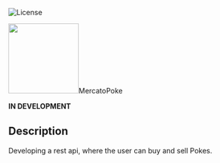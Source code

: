 
<p align=" " id="license">  
   <img alt="License" src="https://img.shields.io/badge/license-MIT-brightgreen">
   <a href="https://github.com/tgmarinho/README-ecoleta/stargazers">
  </a> 
</p>
 <img src="https://media1.giphy.com/media/smzfl3E7a4iHK/giphy.gif?cid=ecf05e47vkc3q1qxhlrad6i8wti4er602lai8rp8u5t59gm3&rid=giphy.gif&ct=g" width="140"


## MercatoPoke

**IN DEVELOPMENT**

## Description
Developing a rest api, where the user can buy and sell Pokes.



  
